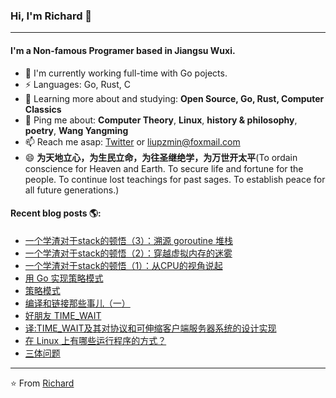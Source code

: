 ### Hi, I'm Richard 👋
---

#### I'm a Non-famous Programer based in Jiangsu Wuxi.

- 🏢 I'm currently working full-time with Go pojects.
- ⚡ Languages: Go, Rust, C
- 🌱 Learning more about and studying: **Open Source, Go, Rust, Computer Classics**
- 💬 Ping me about: **Computer Theory**, **Linux**, **history & philosophy**, **poetry**, **Wang Yangming**
- 📫 Reach me asap: <a href="https://twitter.com/liupzmin/">Twitter</a> or liupzmin@foxmail.com
- 😄 **为天地立心，为生民立命，为往圣继绝学，为万世开太平**(To ordain conscience for Heaven and Earth. To secure life and fortune for the people. To continue lost teachings for past sages. To establish peace for all future generations.)

#### Recent blog posts 🌎:
- [一个学渣对于stack的顿悟（3）：溯源 goroutine 堆栈](https://liupzmin.com/2022/04/26/theory/stack-insight-03/)
- [一个学渣对于stack的顿悟（2）：穿越虚拟内存的迷雾](https://liupzmin.com/2021/07/20/theory/stack-insight-02/)
- [一个学渣对于stack的顿悟（1）：从CPU的视角说起](https://liupzmin.com/2021/06/27/theory/stack-insight-01-md/)
- [用 Go 实现策略模式](https://liupzmin.com/2021/01/15/design_patterns/strategy-go/)
- [策略模式](https://liupzmin.com/2021/01/03/design_patterns/strategy/)
- [编译和链接那些事儿（一）](https://liupzmin.com/2020/03/24/c/static-link-dynamic-link-1/)
- [好朋友 TIME_WAIT](https://liupzmin.com/2020/02/26/network/tcp-time-wait/)
- [译:TIME_WAIT及其对协议和可伸缩客户端服务器系统的设计实现](https://liupzmin.com/2020/01/09/theory/time-wait-system-design/)
- [在 Linux 上有哪些运行程序的方式？](https://liupzmin.com/2019/11/26/linux/how-do-we-run-programs-on-unix-systems/)
- [三体问题](https://liupzmin.com/2019/10/09/theory/three-body-problem/)
---

⭐️ From [Richard](https://github.com/liupzmin)

<!--
**liupzmin/liupzmin** is a ✨ _special_ ✨ repository because its `README.md` (this file) appears on your GitHub profile.

Here are some ideas to get you started:

- 🔭 I’m currently working on ...
- 🌱 I’m currently learning ...
- 👯 I’m looking to collaborate on ...
- 🤔 I’m looking for help with ...
- 💬 Ask me about ...
- 📫 How to reach me: ...
- 😄 Pronouns: ...
- ⚡ Fun fact: ...
-->
